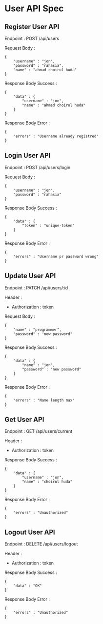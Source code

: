 # User API Spec

## Register User API

Endpoint : POST /api/users

Request Body :

```
{
    "username" : "jon",
    "password" : "rahasia",
    "name" : "ahmad choirul huda"
}
```

Response Body Success :

```
{
    "data" : {
        "username" : "jon",
        "name" : "ahmad choirul huda"
    }
}
```

Response Body Error :

```
{
    "errors" : "Username already registred"
}
```

## Login User API

Endpoint : POST /api/users/login

Request Body :

```
{
    "username" : "jon",
    "password" : "rahasia"
}
```

Response Body Success :

```
{
    "data" : {
        "token" : "unique-token"
    }
}
```

Response Body Error :

```
{
    "errors" : "Username pr password wrong"
}
```

## Update User API

Endpoint : PATCH /api/users/:id

Header :

- Authorization : token

Request Body :

```
{
    "name" : "programmer",
    "password" : "new password"
}
```

Response Body Success :

```
{
    "data" : {
        "name" : "jon",
        "password" : "new password"
    }
}
```

Response Body Error :

```
{
    "errors" : "Name length max"
}
```

## Get User API

Endpoint : GET /api/users/current

Header :

- Authorization : token

Response Body Success :

```
{
    "data" : {
        "username" : "jon",
        "name" : "choirul huda"
    }
}
```

Response Body Error :

```
{
    "errors" : "Unauthorized"
}
```

## Logout User API

Endpoint : DELETE /api/users/logout

Header :

- Authorization : token

Response Body Success :

```
{
    "data" : "OK"
}
```

Response Body Error :

```
{
    "errors" : "Unauthorized"
}
```

